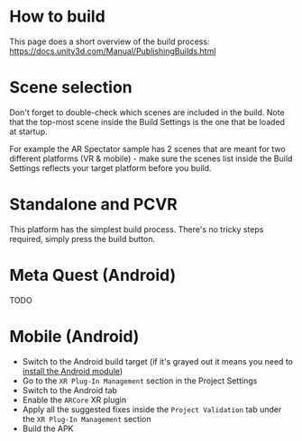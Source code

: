 ﻿# How to build
This page does a short overview of the build process: https://docs.unity3d.com/Manual/PublishingBuilds.html

# Scene selection
Don't forget to double-check which scenes are included in the build. Note that the top-most scene inside the Build Settings is the one that be loaded at startup.

For example the AR Spectator sample has 2 scenes that are meant for two different platforms (VR & mobile) - make sure the scenes list inside the Build Settings reflects your target platform before you build.

# Standalone and PCVR
This platform has the simplest build process. There's no tricky steps required, simply press the build button.

# Meta Quest (Android)
TODO

# Mobile (Android)
* Switch to the Android build target (if it's grayed out it means you need to [install the Android module](https://docs.unity3d.com/Manual/android-sdksetup.html))
* Go to the `XR Plug-In Management` section in the Project Settings
* Switch to the Android tab
* Enable the `ARCore` XR plugin
* Apply all the suggested fixes inside the `Project Validation` tab under the `XR Plug-In Management` section
* Build the APK
